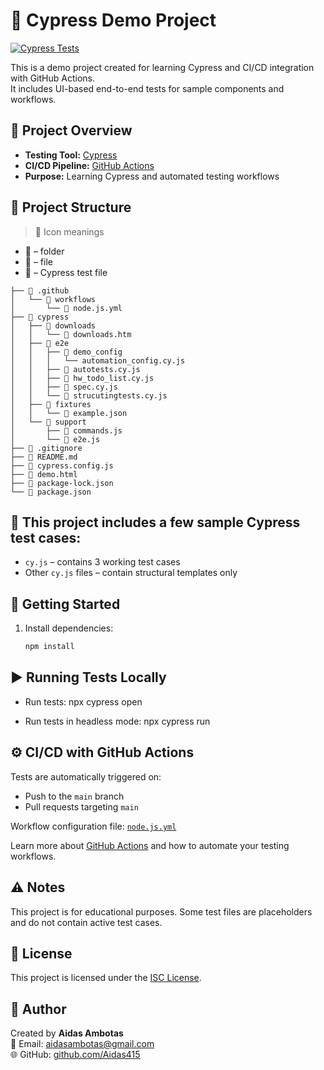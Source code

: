 # 🚀 Cypress Demo Project

[![Cypress Tests](https://github.com/Aidas415/Cypress_demo/actions/workflows/node.js.yml/badge.svg)](https://github.com/Aidas415/Cypress_demo/actions/workflows/node.js.yml)

This is a demo project created for learning Cypress and CI/CD integration with GitHub Actions.  
It includes UI-based end-to-end tests for sample components and workflows.

## 📖 Project Overview

- **Testing Tool:** [Cypress](https://www.cypress.io/)  
- **CI/CD Pipeline:** [GitHub Actions](https://docs.github.com/en/actions)  
- **Purpose:** Learning Cypress and automated testing workflows


## 🧩 Project Structure

> 📌 Icon meanings

- 📁 –  folder
- 📄 – file
- 🔬 – Cypress test file 

```
├── 📁 .github
│   └── 📁 workflows
│       └── 📄 node.js.yml
├── 📁 cypress 
│   ├── 📁 downloads
│   │   └── 📄 downloads.htm
│   ├── 📁 e2e
│   │   ├── 📁 demo_config
│   │   │   └── automation_config.cy.js
│   │   ├── 🔬 autotests.cy.js
│   │   ├── 🔬 hw_todo_list.cy.js
│   │   ├── 🔬 spec.cy.js
│   │   └── 🔬 strucutingtests.cy.js
│   ├── 📁 fixtures  
│   │   └── 📄 example.json
│   └── 📁 support
│       ├── 📄 commands.js
│       └── 📄 e2e.js
├── 📄 .gitignore
├── 📄 README.md
├── 📄 cypress.config.js
├── 📄 demo.html
├── 📄 package-lock.json
└── 📄 package.json
```



## 🧪 This project includes a few sample Cypress test cases:

- `cy.js` – contains 3 working test cases
- Other `cy.js` files – contain structural templates only

## 🏁 Getting Started

1. Install dependencies:
   ```bash
   npm install
   ```

## ▶️ Running Tests Locally

- Run tests:
npx cypress open

- Run tests in headless mode:
npx cypress run

## ⚙️ CI/CD with GitHub Actions

Tests are automatically triggered on:
- Push to the `main` branch
- Pull requests targeting `main`

Workflow configuration file: [`node.js.yml`](https://github.com/Aidas415/Cypress_demo/blob/main/.github/workflows/node.js.yml)

Learn more about [GitHub Actions](https://docs.github.com/en/actions) and how to automate your testing workflows.


## ⚠️ Notes

This project is for educational purposes.
Some test files are placeholders and do not contain active test cases.

## 📜 License

This project is licensed under the [ISC License](https://opensource.org/licenses/ISC).

## 👤 Author

Created by **Aidas Ambotas**  
📧 Email: aidasambotas@gmail.com  
🌐 GitHub: [github.com/Aidas415](https://github.com/Aidas415)


